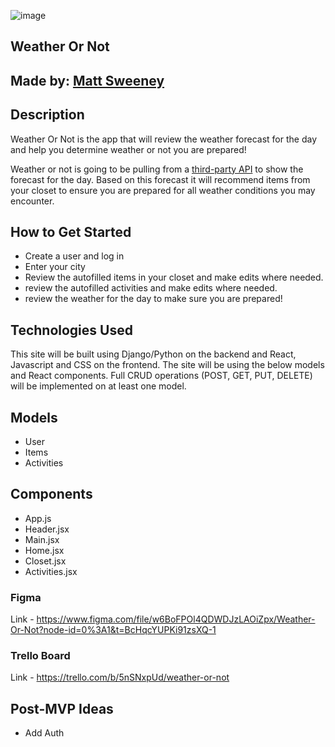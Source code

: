 ![image](https://tinypic.host/images/2022/11/30/Screenshot-2022-11-29-at-5.28.54-PM.png)

## Weather Or Not

## Made by: [Matt Sweeney](https://www.linkedin.com/in/sweeney-matt/)

## Description

Weather Or Not is the app that will review the weather forecast for the day and help you determine weather or not you are prepared!

Weather or not is going to be pulling from a [third-party API](https://open-meteo.com/en/docs) to show the forecast for the day. Based on this forecast it will recommend items from your closet to ensure you are prepared for all weather conditions you may encounter. 

## How to Get Started

- Create a user and log in
- Enter your city
- Review the autofilled items in your closet and make edits where needed.
- review the autofilled activities and make edits where needed.
- review the weather for the day to make sure you are prepared!

## Technologies Used

This site will be built using Django/Python on the backend and React, Javascript and CSS on the frontend. The site will be using the below models and React components. Full CRUD operations (POST, GET, PUT, DELETE) will be implemented on at least one model.

## Models

- User
- Items
- Activities

## Components

- App.js
- Header.jsx
- Main.jsx
- Home.jsx
- Closet.jsx
- Activities.jsx

### Figma

Link - https://www.figma.com/file/w6BoFPOl4QDWDJzLAOiZpx/Weather-Or-Not?node-id=0%3A1&t=BcHqcYUPKi91zsXQ-1

### Trello Board

Link - https://trello.com/b/5nSNxpUd/weather-or-not

## Post-MVP Ideas

- Add Auth

